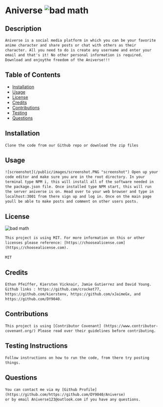 # Aniverse ![bad math](https://img.shields.io/badge/License-MIT-blue)

## Description
    
    Aniverse is a social media platform in which you can be your favorite anime character and share posts or chat with others as their character. All you need to do is create any username and enter your email and that's it! No other personal information is required. Download and enjoythe freedom of the Aniverse!!!

## Table of Contents

- [Installation](#installation)
- [Usage](#usage)
- [License](#license)
- [Credits](#credits)
- [Contributions](#contributions)
- [Testing](#testing)
- [Questions](#questions)

## Installation

    Clone the code from our Github repo or download the zip files

## Usage

    ![screenshot](/public/images/screenshot.PNG "screenshot") Open up your code editor and make sure you are in the root directory. In your terminal type NPM i, this will install all of the software needed in the package.json file. Once installed type NPM start, this will run the server aniverse is on. Head over to your web browser and type in localhost:3001 from there sign up and log in. Once on the main page youll be able to make posts and comment on other users posts. 

## License

![bad math](https://img.shields.io/badge/License-MIT-blue)

    This project is using MIT. For more information on this or other licenses please reference: [https://choosealicense.com](https;//choosealicense.com).

    MIT

## Credits

    Ethan Pfeiffer, Kiersten Vicknair, Jamie Gutierrez and David Young. Github links : https://github.com/crocket77, https://github.com/kierstenv, https://github.com/xJaimeGx, and https://github.com/DY9040.

## Contributions

    This project is using [Contributor Covenant] (https://www.contributor-covenant.org/) Please read over their guidelines before contributing.

## Testing Instructions

    Follow instructions on how to run the code, from there try posting things.

## Questions
    You can contact me via my [Github Profile](https://github.com/https://github.com/DY9040/Aniverse)
    or by email Aniverse123@outlook.com if you have any questions.
    
